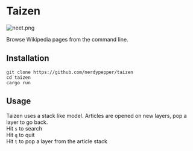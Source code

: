 # Taizen

![neet.png](https://0x0.st/sfvw.png)

Browse Wikipedia pages from the command line.  

## Installation

```shell
git clone https://github.com/nerdypepper/taizen
cd taizen
cargo run
```

## Usage

Taizen uses a stack like model.
Articles are opened on new layers, pop a layer to go back.  
Hit `s` to search  
Hit `q` to quit  
Hit `t` to pop a layer from the article stack  
